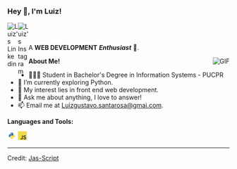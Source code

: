 <h3 title="hehehe"> Hey 👋, I'm Luiz!</h3>

<a href="https://www.linkedin.com/in/luiz-santarosa/">
  <img align="left" alt="Luiz's Linkedin" width="24px" src="https://cdn.jsdelivr.net/npm/simple-icons@v3/icons/linkedin.svg" />
</a>
<a href="https://www.instagram.com/luiz_santarosa/">
  <img align="left" alt="Luiz's Instagram" width="24px" src="https://cdn.jsdelivr.net/npm/simple-icons@v3/icons/instagram.svg" />
</a>





<br />
<br />

A **WEB DEVELOPMENT** ***Enthusiast*** 🚀.
 

  <img align="right" alt="GIF" src="https://i.pinimg.com/originals/e4/26/70/e426702edf874b181aced1e2fa5c6cde.gif" />

**About Me!**

- 👨🏽‍💻 Student in Bachelor's Degree in Information Systems - PUCPR
- 🌱 I’m currently exploring Python. 
- 🤔 My interest lies in front end web development.
- 💬 Ask me about anything, I love to answer!
- 📫 Email me at [Luizgustavo.santarosa@gmai.com](Luizgustavo.santarosa@gmai.com).



**Languages and Tools:**  


<code><img height="20" src="https://raw.githubusercontent.com/github/explore/80688e429a7d4ef2fca1e82350fe8e3517d3494d/topics/python/python.png"></code>
<code><img height="20" src="https://raw.githubusercontent.com/github/explore/80688e429a7d4ef2fca1e82350fe8e3517d3494d/topics/javascript/javascript.png"></code>


----
Credit: [Jas-Script](https://github.com/Jas-Script)
